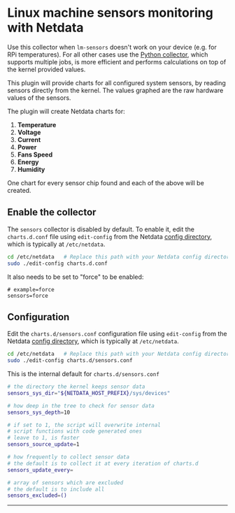 <!--
title: "Linux machine sensors monitoring with Netdata"
custom_edit_url: "https://github.com/netdata/netdata/edit/master/collectors/charts.d.plugin/sensors/README.md"
sidebar_label: "lm-sensors"
learn_status: "Published"
learn_topic_type: "References"
learn_rel_path: "References/Collectors references/Devices"
-->

# Linux machine sensors monitoring with Netdata

Use this collector when `lm-sensors` doesn't work on your device (e.g. for RPi temperatures). 
For all other cases use the [Python collector](/collectors/python.d.plugin/sensors), which supports multiple 
jobs, is more efficient and performs calculations on top of the kernel provided values.

This plugin will provide charts for all configured system sensors, by reading sensors directly from the kernel.
The values graphed are the raw hardware values of the sensors.

The plugin will create Netdata charts for:

1. **Temperature**
2. **Voltage**
3. **Current**
4. **Power**
5. **Fans Speed**
6. **Energy**
7. **Humidity**

One chart for every sensor chip found and each of the above will be created.

## Enable the collector

The `sensors` collector is disabled by default. To enable it, edit the `charts.d.conf` file using `edit-config` from the
Netdata [config directory](/docs/configure/nodes.md), which is typically at `/etc/netdata`.

```bash
cd /etc/netdata   # Replace this path with your Netdata config directory, if different
sudo ./edit-config charts.d.conf
```

It also needs to be set to "force" to be enabled:

```shell
# example=force
sensors=force
```

## Configuration

Edit the `charts.d/sensors.conf` configuration file using `edit-config` from the
Netdata [config directory](/docs/configure/nodes.md), which is typically at `/etc/netdata`.

```bash
cd /etc/netdata   # Replace this path with your Netdata config directory, if different
sudo ./edit-config charts.d/sensors.conf
```

This is the internal default for `charts.d/sensors.conf`

```sh
# the directory the kernel keeps sensor data
sensors_sys_dir="${NETDATA_HOST_PREFIX}/sys/devices"

# how deep in the tree to check for sensor data
sensors_sys_depth=10

# if set to 1, the script will overwrite internal
# script functions with code generated ones
# leave to 1, is faster
sensors_source_update=1

# how frequently to collect sensor data
# the default is to collect it at every iteration of charts.d
sensors_update_every=

# array of sensors which are excluded
# the default is to include all
sensors_excluded=()
```

---


